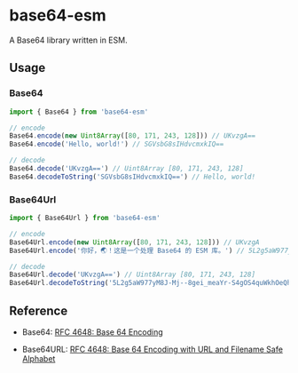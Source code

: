 # base64-esm

A Base64 library written in ESM.

## Usage

### Base64

```typescript
import { Base64 } from 'base64-esm'

// encode
Base64.encode(new Uint8Array([80, 171, 243, 128])) // UKvzgA==
Base64.encode('Hello, world!') // SGVsbG8sIHdvcmxkIQ==

// decode
Base64.decode('UKvzgA==') // Uint8Array [80, 171, 243, 128]
Base64.decodeToString('SGVsbG8sIHdvcmxkIQ==') // Hello, world!
```

### Base64Url

```typescript
import { Base64Url } from 'base64-esm'

// encode
Base64Url.encode(new Uint8Array([80, 171, 243, 128])) // UKvzgA
Base64Url.encode('你好，🌏！这是一个处理 Base64 的 ESM 库。') // 5L2g5aW977yM8J-Mj--8gei_meaYr-S4gOS4quWkhOeQhiBCYXNlNjQg55qEIEVTTSDlupPjgII

// decode
Base64Url.decode('UKvzgA==') // Uint8Array [80, 171, 243, 128]
Base64Url.decodeToString('5L2g5aW977yM8J-Mj--8gei_meaYr-S4gOS4quWkhOeQhiBCYXNlNjQg55qEIEVTTSDlupPjgII') // 你好，🌏！这是一个处理 Base64 的 ESM 库。
```

## Reference

- Base64: [RFC 4648: Base 64 Encoding](https://datatracker.ietf.org/doc/html/rfc4648#section-4)

- Base64URL: [RFC 4648: Base 64 Encoding with URL and Filename Safe Alphabet](https://datatracker.ietf.org/doc/html/rfc4648#section-5)
